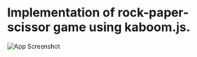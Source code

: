 # Implementation of rock-paper-scissor game using kaboom.js.

![App Screenshot](https://i.ibb.co/NF8bY8k/rps-gameplay2.gif)